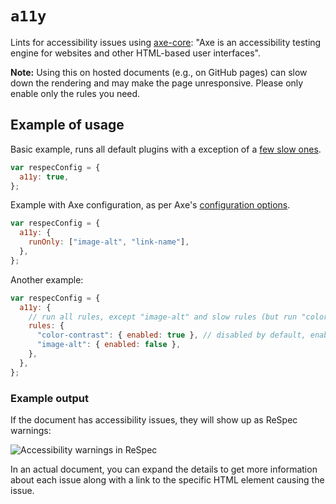 # `a11y`

Lints for accessibility issues using [axe-core](https://github.com/dequelabs/axe-core): "Axe is an accessibility testing engine for websites and other HTML-based user interfaces".

**Note:** Using this on hosted documents (e.g., on GitHub pages) can slow down the rendering and may make the page unresponsive. Please only enable only the rules you need.

## Example of usage

Basic example, runs all default plugins with a exception of a [few slow ones](https://github.com/w3c/respec/blob/develop/src/core/a11y.js#L12).

```js
var respecConfig = {
  a11y: true,
};
```

Example with Axe configuration, as per Axe's [configuration options](https://github.com/dequelabs/axe-core/blob/develop/doc/API.md#options-parameter).

```js
var respecConfig = {
  a11y: {
    runOnly: ["image-alt", "link-name"],
  },
};
```

Another example:

```js
var respecConfig = {
  a11y: {
    // run all rules, except "image-alt" and slow rules (but run "color-contrast")
    rules: {
      "color-contrast": { enabled: true }, // disabled by default, enable it
      "image-alt": { enabled: false },
    },
  },
};
```

### Example output

If the document has accessibility issues, they will show up as ReSpec warnings:

![Accessibility warnings in ReSpec](https://user-images.githubusercontent.com/8426945/76140522-73ea3d00-6081-11ea-95bb-6650fe3abbdb.png)

In an actual document, you can expand the details to get more information about each issue along with a link to the specific HTML element causing the issue.
